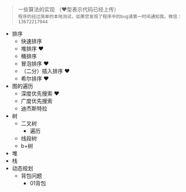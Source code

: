 > 一些算法的实现 （❤️型表示代码已经上传）<br>
```程序的经过简单的本地测试，如果您发现了程序中的bug请第一时间通知我。微信：13672217944```
* 排序
  * 快速排序
  * 堆排序 ❤️ ️
  * 桶排序
  * 冒泡排序 ❤️
  * （二分）插入排序 ❤️
  * 希尔排序 ❤️
* 图的遍历
  * 深度优先搜索 ❤️
  * 广度优先搜索
  * 迪杰斯特拉
* 树
  * 二叉树
    * 遍历
  * 线段树
  * b+树
* 堆
* 栈
* 动态规划
  * 背包问题
    * 01背包